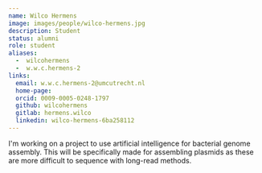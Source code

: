 ```yaml
---
name: Wilco Hermens
image: images/people/wilco-hermens.jpg
description: Student
status: alumni
role: student
aliases:
  -  wilcohermens
  -  w.w.c.hermens-2
links:
  email: w.w.c.hermens-2@umcutrecht.nl
  home-page:
  orcid: 0009-0005-0248-1797
  github: wilcohermens
  gitlab: hermens.wilco
  linkedin: wilco-hermens-6ba258112
---
```


I'm working on a project to use artificial intelligence for bacterial genome assembly. This will be specifically made for assembling plasmids as these are more difficult to sequence with long-read methods. 